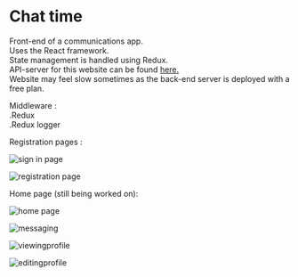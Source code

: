 # Chat time    

    
Front-end of a communications app.           
Uses the React framework.    
State management is handled using Redux.    
API-server for this website can be found [here.](https://github.com/lincolnChoy/Chat-Time-API)    
Website may feel slow sometimes as the back-end server is deployed with a free plan.    

Middleware :    
.Redux    
.Redux logger     

Registration pages :     

![sign in page](http://puu.sh/BG7mU/94e42315d2.jpg)    
    

![registration page](http://puu.sh/BG7ny/8bd1aa4870.jpg)    
    
Home page (still being worked on):    
    
![home page](https://puu.sh/BJSMF/93bd7e811c.jpg)          
    
![messaging](https://puu.sh/BJSIe/ed4c3f3852.jpg)       

![viewingprofile](https://puu.sh/BJSL1/37b7ec8d05.jpg)
   
![editingprofile](https://puu.sh/BJSNG/4568b232d9.jpg)    




